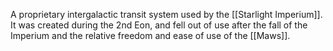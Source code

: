 A proprietary intergalactic transit system used by the [[Starlight Imperium]]. It was created during the 2nd Eon, and fell out of use after the fall of the Imperium and the relative freedom and ease of use of the [[Maws]].